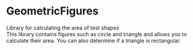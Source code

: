 # GeometricFigures
Library for calculating the area of test shapes   
This library contains figures such as circle and triangle and allows you to calculate their area. You can also determine if a triangle is rectangular.
